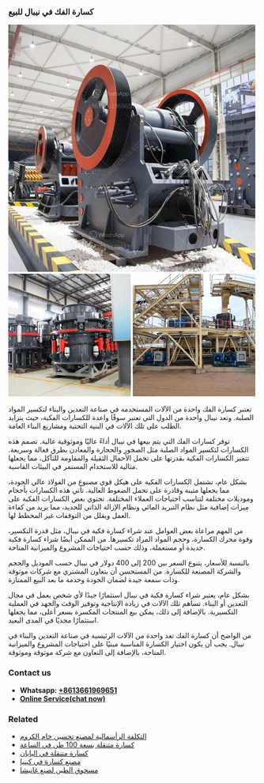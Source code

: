 <h3>كسارة الفك في نيبال للبيع</h3><img src='1701853077.jpg' alt=''><p>تعتبر كسارة الفك واحدة من الآلات المستخدمة في صناعة التعدين والبناء لتكسير المواد الصلبة. وتعد نيبال واحدة من الدول التي تعتبر سوقًا واعدة للكسارات الفكية، حيث يتزايد الطلب على تلك الآلات في البنية التحتية ومشاريع البناء العامة.</p><p>توفر كسارات الفك التي يتم بيعها في نيبال أداءً عاليًا وموثوقية عالية. تصمم هذه الكسارات لتكسير المواد الصلبة مثل الصخور والحجارة والمعادن بطرق فعالة وسريعة. تتميز الكسارات الفكية بقدرتها على تحمل الأحمال الثقيلة والمقاومة للتآكل، مما يجعلها مثالية للاستخدام المستمر في البيئات القاسية.</p><p>بشكل عام، تشتمل الكسارات الفكية على هيكل قوي مصنوع من الفولاذ عالي الجودة، مما يجعلها متينة وقادرة على تحمل الضغوط العالية. تأتي هذه الكسارات بأحجام وموديلات مختلفة لتناسب احتياجات العملاء المختلفة. تحتوي بعض الكسارات الفكية على ميزات إضافية مثل نظام التبريد المائي ونظام الإزالة الذاتي للحديد، مما يزيد من كفاءة العمل ويقلل من التوقفات غير المخطط لها.</p><p>من المهم مراعاة بعض العوامل عند شراء كسارة فكية في نيبال، مثل قدرة التكسير، وقوة محرك الكسارة، وحجم المواد المراد تكسيرها. من الممكن أيضًا شراء كسارة فكية جديدة أو مستعملة، وذلك حسب احتياجات المشروع والميزانية المتاحة.</p><p>بالنسبة للأسعار، يتنوع السعر بين 200 إلى 400 دولار في نيبال حسب الموديل والحجم والشركة المصنعة للكسارة. من المستحسن أن يتعاون المشتري مع شركات موثوقة وذات سمعة جيدة لضمان الجودة وخدمة ما بعد البيع الممتازة.</p><p>بشكل عام، يعتبر شراء كسارة فكية في نيبال استثمارًا جيدًا لأي شخص يعمل في مجال التعدين أو البناء. تساهم تلك الآلات في زيادة الإنتاجية وتوفير الوقت والجهد في العملية التكسيرية. بالإضافة إلى ذلك، يمكن بيع المنتجات المكسرة بسعر أعلى، مما يجعلها استثمارًا مجديًا في المدى البعيد.</p><p>من الواضح أن كسارة الفك تعد واحدة من الآلات الرئيسية في صناعة التعدين والبناء في نيبال. يجب أن يكون اختيار الكسارة المناسبة مبنيًا على احتياجات المشروع والميزانية المتاحة، بالإضافة إلى التعاون مع شركة موثوقة وموثوقة.</p><h3>Contact us</h3><ul><li><strong>Whatsapp:&nbsp;<a href="https://wa.me/8613661969651">+8613661969651</a></strong></li><li><a href="https://swt.shibang-china.com/?git&amp;zhl&amp;كسارة الفك في نيبال للبيع"><strong>Online Service(chat now)</strong></a></li></ul><h3>Related</h3><ul><li><a href='التكلفة الرأسمالية لمصنع تحسين خام الكروم.md'>التكلفة الرأسمالية لمصنع تحسين خام الكروم</a></li><li><a href='كسارة متنقلة بسعة 100 طن في الساعة.md'>كسارة متنقلة بسعة 100 طن في الساعة</a></li><li><a href='كسارة متنقلة في اليابان.md'>كسارة متنقلة في اليابان</a></li><li><a href='مصنع كسارة في كينيا.md'>مصنع كسارة في كينيا</a></li><li><a href='مسحوق الطين لصنع غانيشا.md'>مسحوق الطين لصنع غانيشا</a></li></ul>